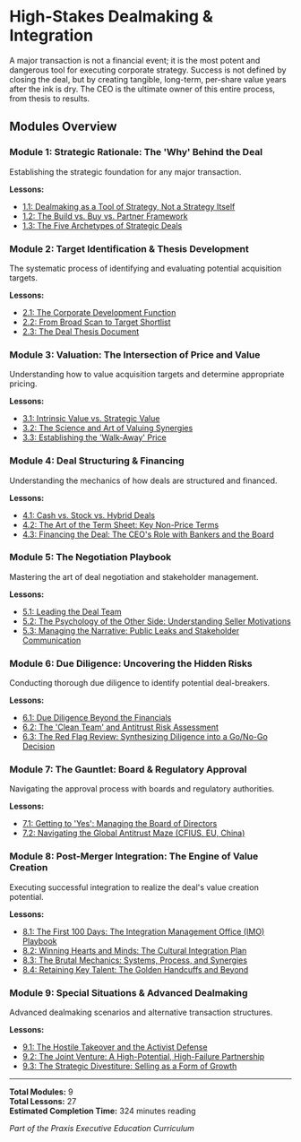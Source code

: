 # High-Stakes Dealmaking & Integration

A major transaction is not a financial event; it is the most potent and dangerous tool for executing corporate strategy. Success is not defined by closing the deal, but by creating tangible, long-term, per-share value years after the ink is dry. The CEO is the ultimate owner of this entire process, from thesis to results.

## Modules Overview


### Module 1: Strategic Rationale: The 'Why' Behind the Deal

Establishing the strategic foundation for any major transaction.

**Lessons:**
- [1.1: Dealmaking as a Tool of Strategy, Not a Strategy Itself](./strategic-rationale/dealmaking-tool-strategy.md)
- [1.2: The Build vs. Buy vs. Partner Framework](./strategic-rationale/build-buy-partner-framework.md)
- [1.3: The Five Archetypes of Strategic Deals](./strategic-rationale/five-archetypes-strategic-deals.md)


### Module 2: Target Identification & Thesis Development

The systematic process of identifying and evaluating potential acquisition targets.

**Lessons:**
- [2.1: The Corporate Development Function](./target-identification-thesis/corporate-development-function.md)
- [2.2: From Broad Scan to Target Shortlist](./target-identification-thesis/broad-scan-target-shortlist.md)
- [2.3: The Deal Thesis Document](./target-identification-thesis/deal-thesis-document.md)


### Module 3: Valuation: The Intersection of Price and Value

Understanding how to value acquisition targets and determine appropriate pricing.

**Lessons:**
- [3.1: Intrinsic Value vs. Strategic Value](./valuation-price-value/intrinsic-vs-strategic-value.md)
- [3.2: The Science and Art of Valuing Synergies](./valuation-price-value/science-art-valuing-synergies.md)
- [3.3: Establishing the 'Walk-Away' Price](./valuation-price-value/walk-away-price.md)


### Module 4: Deal Structuring & Financing

Understanding the mechanics of how deals are structured and financed.

**Lessons:**
- [4.1: Cash vs. Stock vs. Hybrid Deals](./deal-structuring-financing/cash-stock-hybrid-deals.md)
- [4.2: The Art of the Term Sheet: Key Non-Price Terms](./deal-structuring-financing/art-term-sheet.md)
- [4.3: Financing the Deal: The CEO's Role with Bankers and the Board](./deal-structuring-financing/financing-deal-ceo-role.md)


### Module 5: The Negotiation Playbook

Mastering the art of deal negotiation and stakeholder management.

**Lessons:**
- [5.1: Leading the Deal Team](./negotiation-playbook/leading-deal-team.md)
- [5.2: The Psychology of the Other Side: Understanding Seller Motivations](./negotiation-playbook/psychology-other-side.md)
- [5.3: Managing the Narrative: Public Leaks and Stakeholder Communication](./negotiation-playbook/managing-narrative-public.md)


### Module 6: Due Diligence: Uncovering the Hidden Risks

Conducting thorough due diligence to identify potential deal-breakers.

**Lessons:**
- [6.1: Due Diligence Beyond the Financials](./due-diligence-hidden-risks/due-diligence-beyond-financials.md)
- [6.2: The 'Clean Team' and Antitrust Risk Assessment](./due-diligence-hidden-risks/clean-team-antitrust.md)
- [6.3: The Red Flag Review: Synthesizing Diligence into a Go/No-Go Decision](./due-diligence-hidden-risks/red-flag-review.md)


### Module 7: The Gauntlet: Board & Regulatory Approval

Navigating the approval process with boards and regulatory authorities.

**Lessons:**
- [7.1: Getting to 'Yes': Managing the Board of Directors](./gauntlet-board-regulatory/getting-yes-board.md)
- [7.2: Navigating the Global Antitrust Maze (CFIUS, EU, China)](./gauntlet-board-regulatory/navigating-global-antitrust.md)


### Module 8: Post-Merger Integration: The Engine of Value Creation

Executing successful integration to realize the deal's value creation potential.

**Lessons:**
- [8.1: The First 100 Days: The Integration Management Office (IMO) Playbook](./post-merger-integration/first-100-days.md)
- [8.2: Winning Hearts and Minds: The Cultural Integration Plan](./post-merger-integration/winning-hearts-minds.md)
- [8.3: The Brutal Mechanics: Systems, Process, and Synergies](./post-merger-integration/brutal-mechanics.md)
- [8.4: Retaining Key Talent: The Golden Handcuffs and Beyond](./post-merger-integration/retaining-key-talent.md)


### Module 9: Special Situations & Advanced Dealmaking

Advanced dealmaking scenarios and alternative transaction structures.

**Lessons:**
- [9.1: The Hostile Takeover and the Activist Defense](./special-situations-advanced/hostile-takeover-activist-defense.md)
- [9.2: The Joint Venture: A High-Potential, High-Failure Partnership](./special-situations-advanced/joint-venture-partnership.md)
- [9.3: The Strategic Divestiture: Selling as a Form of Growth](./special-situations-advanced/strategic-divestiture.md)


---

**Total Modules:** 9  
**Total Lessons:** 27  
**Estimated Completion Time:** 324 minutes reading

*Part of the Praxis Executive Education Curriculum*
